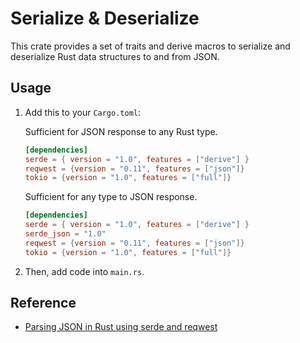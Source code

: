 # Serialize & Deserialize

This crate provides a set of traits and derive macros to serialize and deserialize Rust data structures to and from JSON.

## Usage

1. Add this to your `Cargo.toml`:

   Sufficient for JSON response to any Rust type.

   ```toml
   [dependencies]
   serde = { version = "1.0", features = ["derive"] }
   reqwest = {version = "0.11", features = ["json"]}
   tokio = {version = "1.0", features = ["full"]}
   ```

   Sufficient for any type to JSON response.

   ```toml
   [dependencies]
   serde = { version = "1.0", features = ["derive"] }
   serde_json = "1.0"
   reqwest = {version = "0.11", features = ["json"]}
   tokio = {version = "1.0", features = ["full"]}
   ```

2. Then, add code into `main.rs`.

## Reference

- [Parsing JSON in Rust using serde and reqwest](https://www.youtube.com/watch?v=ogpE4hviXyA&t=37s)
